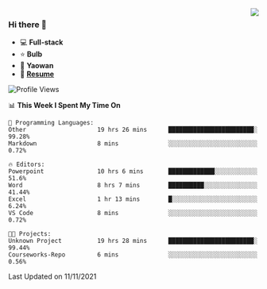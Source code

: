 <img align="right" src="https://github-readme-stats.vercel.app/api?username=LolipopJ&show_icons=true&count_private=true&hide_title=true&include_all_commits=true&theme=vue">

### Hi there 👋

- :computer: **Full-stack**
- :star: **Bulb**
- :pill: **Yaowan**
- :milky_way: [**Resume**](https://cdn.jsdelivr.net/gh/lolipopj/resume/export/resume-en.pdf)

<!--START_SECTION:waka-->
![Profile Views](http://img.shields.io/badge/Profile%20Views-4-blue)

📊 **This Week I Spent My Time On** 

```text
💬 Programming Languages: 
Other                    19 hrs 26 mins      ████████████████████████░   99.28% 
Markdown                 8 mins              ░░░░░░░░░░░░░░░░░░░░░░░░░   0.72%

🔥 Editors: 
Powerpoint               10 hrs 6 mins       █████████████░░░░░░░░░░░░   51.6% 
Word                     8 hrs 7 mins        ██████████░░░░░░░░░░░░░░░   41.44% 
Excel                    1 hr 13 mins        █░░░░░░░░░░░░░░░░░░░░░░░░   6.24% 
VS Code                  8 mins              ░░░░░░░░░░░░░░░░░░░░░░░░░   0.72%

🐱‍💻 Projects: 
Unknown Project          19 hrs 28 mins      ████████████████████████░   99.44% 
Courseworks-Repo         6 mins              ░░░░░░░░░░░░░░░░░░░░░░░░░   0.56%

```


 Last Updated on 11/11/2021
<!--END_SECTION:waka-->
